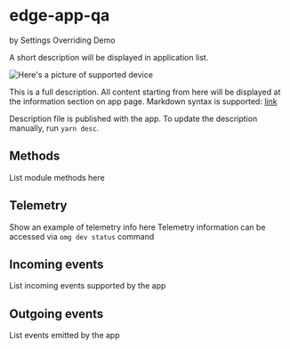 # edge-app-qa #
by Settings Overriding Demo

A short description will be displayed in application list.

![Here's a picture of supported device](meta/device.png) 

This is a full description. All content starting from here will be displayed at the information section on app page. Markdown syntax is supported: [link](http://google.com)

Description file is published with the app. To update the description manually, run `yarn desc`.

## Methods
List module methods here

## Telemetry
Show an example of telemetry info here
Telemetry information can be accessed via `omg dev status` command

## Incoming events
List incoming events supported by the app

## Outgoing events
List events emitted by the app